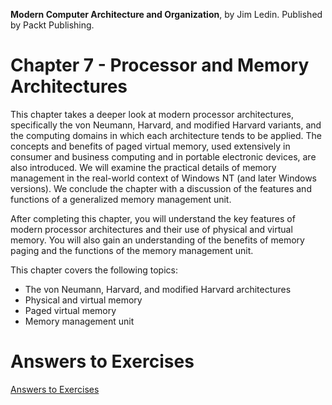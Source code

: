 __Modern Computer Architecture and Organization__, by Jim Ledin. Published by Packt Publishing.
# Chapter 7 - Processor and Memory Architectures

This chapter takes a deeper look at modern processor architectures, specifically the von Neumann, Harvard, and modified Harvard variants, and the computing domains in which each architecture tends to be applied. The concepts and benefits of paged virtual memory, used extensively in consumer and business computing and in portable electronic devices, are also introduced. We will examine the practical details of memory management in the real-world context of Windows NT (and later Windows versions). We conclude the chapter with a discussion of the features and functions of a generalized memory management unit.

After completing this chapter, you will understand the key features of modern processor architectures and their use of physical and virtual memory. You will also gain an understanding of the benefits of memory paging and the functions of the memory management unit.

This chapter covers the following topics:

* The von Neumann, Harvard, and modified Harvard architectures
* Physical and virtual memory
* Paged virtual memory
* Memory management unit

# Answers to Exercises
[Answers to Exercises](Answers%20to%20Exercises/README.md)